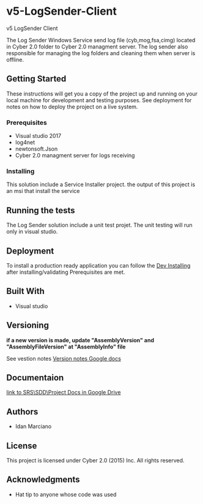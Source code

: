 # v5-LogSender-Client
v5 LogSender Client 

The Log Sender Windows Service send log file (cyb,mog,fsa,cimg) located in Cyber 2.0 folder to Cyber 2.0 managment server.
The log sender also responsible for managing the log folders and cleaning them when server is offline.

## Getting Started

These instructions will get you a copy of the project up and running on your local machine for development and testing purposes.
See deployment for notes on how to deploy the project on a live system.

### Prerequisites

* Visual studio 2017
* log4net
* newtonsoft.Json
* Cyber 2.0 managment server for logs receiving

### Installing

This solution include a Service Installer project. the output of this project is an msi that install the service

## Running the tests

The Log Sender solution include a unit test projet.
The unit testing will run only in visual studio.

## Deployment

To install a production ready application you can follow the [Dev Installing](#dev-installing) after installing/validating Prerequisites are met.

## Built With

* Visual studio

## Versioning
**if a new version is made, update "AssemblyVersion" and "AssemblyFileVersion" at "AssemblyInfo" file**

See vestion notes [Version notes Google docs](https://docs.google.com/document/u/1/d/15fN9bL6YFy0ZJIrxfmFL691V4POe_7zb4SqEcy7h5pk/edit?usp=drive_web&ouid=107850385867994278819) 

## Documentaion

[link to SRS\SDD\Project Docs in Google Drive](https://drive.google.com/drive/u/1/folders/1vfT1gL1AlZhlDlGf4ZXBqHlhSjwlgPEK)

## Authors

* Idan Marciano

## License

This project is licensed under Cyber 2.0 (2015) Inc. All rights reserved.

## Acknowledgments

* Hat tip to anyone whose code was used
